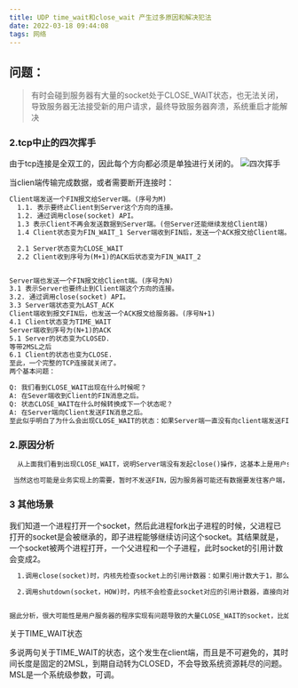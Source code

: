 ```yaml
---
title: UDP time_wait和close_wait 产生过多原因和解决犯法
date: 2022-03-18 09:44:08
tags: 网络
---
```

## 问题：
> 有时会碰到服务器有大量的socket处于CLOSE_WAIT状态，也无法关闭，导致服务器无法接受新的用户请求，最终导致服务器奔溃，系统重启才能解决

### 2.tcp中止的四次挥手

由于tcp连接是全双工的，因此每个方向都必须是单独进行关闭的。
![四次挥手](/../../static/网络/tcp四次挥手.jpg)

当clien端传输完成数据，或者需要断开连接时：

```xml
Client端发送一个FIN报文给Server端。(序号为M)
  1.1. 表示要终止Client到Server这个方向的连接。
  1.2. 通过调用close(socket) API。
  1.3 表示Client不再会发送数据到Server端。(但Server还能继续发给Client端)
  1.4 Client状态变为FIN_WAIT_1 Server端收到FIN后，发送一个ACK报文给Client端。(序号为M+1)

  2.1 Server状态变为CLOSE_WAIT
  2.2 Client收到序号为(M+1)的ACK后状态变为FIN_WAIT_2


Server端也发送一个FIN报文给Client端。(序号为N)
3.1 表示Server也要终止到Client端这个方向的连接。
3.2. 通过调用close(socket) API。
3.3 Server端状态变为LAST_ACK
Client端收到报文FIN后，也发送一个ACK报文给服务器。(序号N+1)
4.1 Client状态变为TIME_WAIT
Server端收到序号为(N+1)的ACK
5.1 Server的状态变为CLOSED.
等带2MSL之后
6.1 Client的状态也变为CLOSE.
至此，一个完整的TCP连接就关闭了。
两个基本问题：

Q: 我们看到CLOSE_WAIT出现在什么时候呢？
A: 在Sever端收到Client的FIN消息之后。
Q: 状态CLOSE_WAIT在什么时候转换成下一个状态呢？
A: 在Server端向Client发送FIN消息之后。
至此似乎明白了为什么会出现CLOSE_WAIT的状态：如果Server端一直没有向client端发送FIN消息(调用close() API)，那么这个CLOSE_WAIT会一直存在下去。
```

### 2.原因分析

```xml
  从上面我们看到出现CLOSE_WAIT，说明Server端没有发起close()操作，这基本上是用户server端程序的问题了；通常情况下，Server都是等待Client访问，如果Client退出请求关闭连接，server端自觉close()对应的连接。

 当然这也可能是业务实现上的需要，暂时不发送FIN，因为服务器可能还有数据要发往客户端，等发送完所有应用数据最后再发送FIN消息了；这个场景并不是这里我们讨论的大量COLSE_WAIT的问题了，因为这个还是可控的。

```

### 3 其他场景

我们知道一个进程打开一个socket，然后此进程fork出子进程的时候，父进程已打开的socket是会被继承的，即子进程能够继续访问这个socket。其结果就是，一个socket被两个进程打开，一个父进程和一个子进程，此时socket的引用计数会变成2。
```xml
  1.调用close(socket)时，内核先检查socket上的引用计数器：如果引用计数大于1，那么将这个引用计数减1，然后直接返回。如果引用计数等于1，那么内核才会真正关闭此socket。(通过发送FIN到对端来关闭TCP连接)

  2.调用shutdown(socket，HOW)时，内核不会检查此socket对应的引用计数器，直接向对端发送FIN来关闭TCP连接。


据此分析，很大可能性是用户服务器的程序实现有问题导致的大量CLOSE_WAIT的socket，比如父进程打开了socket，然后通过fork出子进程来处理业务，父进程继续对网络请求进行监听，永远不会终止；当客户端发FIN过来的时候，处理业务的子进程处理此FIN消息，调用close()对本端进行关闭，然而这个close()调用只是把socket的引用计数器减1，因为父进程还在运行，socket并没关闭，这样就导致系统中又多了一个CLOSE_WAIT的socket，长此以往，就这样了。
```

关于TIME_WAIT状态

多说两句关于TIME_WAIT的状态，这个发生在client端，而且是不可避免的，其时间长度是固定的2MSL，到期自动转为CLOSED，不会导致系统资源耗尽的问题。MSL是一个系统级参数，可调。
